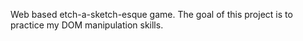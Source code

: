 Web based etch-a-sketch-esque game. The goal of this project is to practice my DOM manipulation skills.